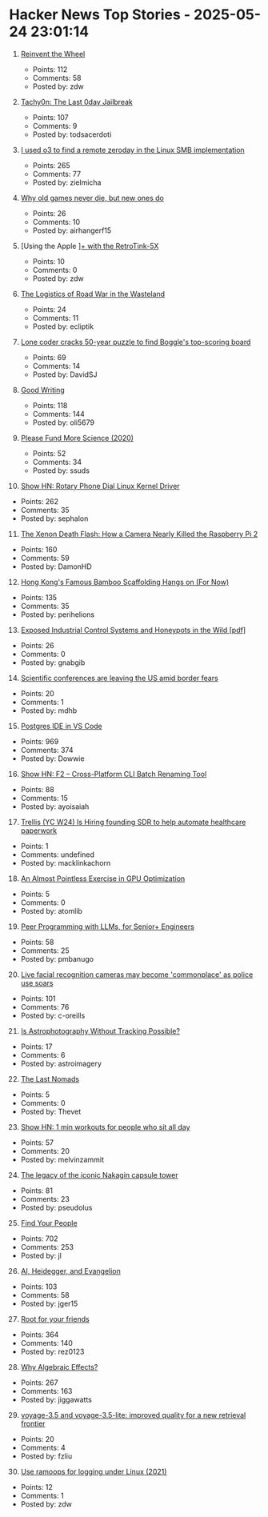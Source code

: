 # Hacker News Top Stories - 2025-05-24 23:01:14

1. [Reinvent the Wheel](https://endler.dev/2025/reinvent-the-wheel/)
   - Points: 112
   - Comments: 58
   - Posted by: zdw

2. [Tachy0n: The Last 0day Jailbreak](https://blog.siguza.net/tachy0n/)
   - Points: 107
   - Comments: 9
   - Posted by: todsacerdoti

3. [I used o3 to find a remote zeroday in the Linux SMB implementation](https://sean.heelan.io/2025/05/22/how-i-used-o3-to-find-cve-2025-37899-a-remote-zeroday-vulnerability-in-the-linux-kernels-smb-implementation/)
   - Points: 265
   - Comments: 77
   - Posted by: zielmicha

4. [Why old games never die, but new ones do](https://pleromanonx86.wordpress.com/2025/05/06/why-old-games-never-die-but-new-ones-do/)
   - Points: 26
   - Comments: 10
   - Posted by: airhangerf15

5. [Using the Apple ][+ with the RetroTink-5X](https://nicole.express/2025/apple-ii-more-like-apple-5x.html)
   - Points: 10
   - Comments: 0
   - Posted by: zdw

6. [The Logistics of Road War in the Wasteland](https://acoup.blog/2025/05/23/collections-the-logistics-of-road-war-in-the-wasteland/)
   - Points: 24
   - Comments: 11
   - Posted by: ecliptik

7. [Lone coder cracks 50-year puzzle to find Boggle's top-scoring board](https://www.ft.com/content/0ab64ced-1ed1-466d-acd3-78510d10c3a1)
   - Points: 69
   - Comments: 14
   - Posted by: DavidSJ

8. [Good Writing](https://paulgraham.com/goodwriting.html)
   - Points: 118
   - Comments: 144
   - Posted by: oli5679

9. [Please Fund More Science (2020)](https://blog.samaltman.com/please-fund-more-science)
   - Points: 52
   - Comments: 34
   - Posted by: ssuds

10. [Show HN: Rotary Phone Dial Linux Kernel Driver](https://gitlab.com/sephalon/rotary_dial_kmod)
   - Points: 262
   - Comments: 35
   - Posted by: sephalon

11. [The Xenon Death Flash: How a Camera Nearly Killed the Raspberry Pi 2](https://magnus919.com/2025/05/the-xenon-death-flash-how-a-camera-nearly-killed-the-raspberry-pi-2/)
   - Points: 160
   - Comments: 59
   - Posted by: DamonHD

12. [Hong Kong's Famous Bamboo Scaffolding Hangs on (For Now)](https://www.nytimes.com/2025/05/24/world/asia/hongkong-bamboo-scaffolding.html)
   - Points: 135
   - Comments: 35
   - Posted by: perihelions

13. [Exposed Industrial Control Systems and Honeypots in the Wild [pdf]](https://gsmaragd.github.io/publications/EuroSP2025-ICS/EuroSP2025-ICS.pdf)
   - Points: 26
   - Comments: 0
   - Posted by: gnabgib

14. [Scientific conferences are leaving the US amid border fears](https://www.nature.com/articles/d41586-025-01636-5)
   - Points: 20
   - Comments: 1
   - Posted by: mdhb

15. [Postgres IDE in VS Code](https://techcommunity.microsoft.com/blog/adforpostgresql/announcing-a-new-ide-for-postgresql-in-vs-code-from-microsoft/4414648)
   - Points: 969
   - Comments: 374
   - Posted by: Dowwie

16. [Show HN: F2 – Cross-Platform CLI Batch Renaming Tool](https://github.com/ayoisaiah/f2)
   - Points: 88
   - Comments: 15
   - Posted by: ayoisaiah

17. [Trellis (YC W24) Is Hiring founding SDR to help automate healthcare paperwork](https://www.ycombinator.com/companies/trellis/jobs/7Ru1X1P-founding-sdr)
   - Points: 1
   - Comments: undefined
   - Posted by: macklinkachorn

18. [An Almost Pointless Exercise in GPU Optimization](https://blog.speechmatics.com/pointless-gpu-optimization-exercise)
   - Points: 5
   - Comments: 0
   - Posted by: atomlib

19. [Peer Programming with LLMs, for Senior+ Engineers](https://pmbanugo.me/blog/peer-programming-with-llms)
   - Points: 58
   - Comments: 25
   - Posted by: pmbanugo

20. [Live facial recognition cameras may become 'commonplace' as police use soars](https://www.theguardian.com/technology/2025/may/24/police-live-facial-recognition-cameras-england-and-wales)
   - Points: 101
   - Comments: 76
   - Posted by: c-oreills

21. [Is Astrophotography Without Tracking Possible?](https://astroimagery.com/astrophotography/heres-how-to-do-astrophotography-without-tracking/)
   - Points: 17
   - Comments: 6
   - Posted by: astroimagery

22. [The Last Nomads](https://www.thedial.world/articles/news/issue-28/georgia-adjara-highlands-nomads)
   - Points: 5
   - Comments: 0
   - Posted by: Thevet

23. [Show HN: 1 min workouts for people who sit all day](https://shortreps.com)
   - Points: 57
   - Comments: 20
   - Posted by: melvinzammit

24. [The legacy of the iconic Nakagin capsule tower](https://www.designboom.com/architecture/moma-nakagin-capsule-tower-exhibition-many-lives-museum-modern-art-new-york-05-23-2025/)
   - Points: 81
   - Comments: 23
   - Posted by: pseudolus

25. [Find Your People](https://foundersatwork.posthaven.com/find-your-people)
   - Points: 702
   - Comments: 253
   - Posted by: jl

26. [AI, Heidegger, and Evangelion](https://fakepixels.substack.com/p/ai-heidegger-and-evangelion)
   - Points: 103
   - Comments: 58
   - Posted by: jger15

27. [Root for your friends](https://josephthacker.com/personal/2025/05/13/root-for-your-friends.html)
   - Points: 364
   - Comments: 140
   - Posted by: rez0123

28. [Why Algebraic Effects?](https://antelang.org/blog/why_effects/)
   - Points: 267
   - Comments: 163
   - Posted by: jiggawatts

29. [voyage-3.5 and voyage-3.5-lite: improved quality for a new retrieval frontier](https://blog.voyageai.com/2025/05/20/voyage-3-5/)
   - Points: 20
   - Comments: 4
   - Posted by: fzliu

30. [Use ramoops for logging under Linux (2021)](https://embear.ch/posts/using-ramoops/)
   - Points: 12
   - Comments: 1
   - Posted by: zdw

